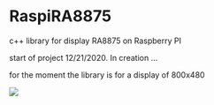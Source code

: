 # RaspiRA8875
c++ library for display RA8875 on Raspberry PI

start of project 12/21/2020.
In creation ...

for the moment the library is for a display of 800x480

![](/home/nymph/20201227_163552.png)
